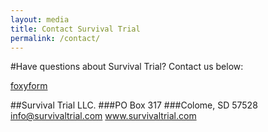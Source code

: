```yaml
---
layout: media
title: Contact Survival Trial
permalink: /contact/
---
```


#Have questions about Survival Trial?  Contact us below:

<!-- Do not change the code! -->
<a id="foxyform_embed_link_665329" href="http://www.foxyform.com/">foxyform</a>
<script type="text/javascript">
(function(d, t){
   var g = d.createElement(t),
       s = d.getElementsByTagName(t)[0];
   g.src = "http://www.foxyform.com/js.php?id=665329&sec_hash=ee81c7ff4df&width=350px";
   s.parentNode.insertBefore(g, s);
}(document, "script"));
</script>
<!-- Do not change the code! -->

##Survival Trial LLC.
###PO Box 317
###Colome, SD 57528
<a href="mailto:info@survivaltrial.com?Subject=STWeb%20Information" target="_top">info@survivaltrial.com</a>
<a href="http://survivaltrial.com.com/" title="Title">
www.survivaltrial.com</a> 